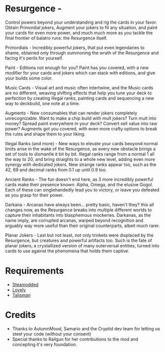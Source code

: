 # Resurgence - 
Control powers beyond your understanding and rig the cards in your favor. Obtain Primordial jokers, Augment your jokers to fit any situation, and paint your cards for even more power, and much much more as you tackle the final frontier of balatro runs: the Resurgence itself. 

Primordials - Incredibly powerful jokers, that put even legendaries to shame, obtained only through summoning the wrath of the Resurgence and facing it's perils for yourself.

Paint - Editions not enough for you? Paint has you covered, with a new modifier for your cards and jokers which can stack with editions, and give your builds some color.

Music Cards - Visual art and music often intertwine, and the Music cards are no different, weaving shifting effects that help you tune your deck to perfection by creating illegal ranks, painting cards and sequencing a new way to deckbuild, one note at a time. 

Augments - New consumables that can render jokers completely unrecognizable. Want to make a chip build with mult jokers? Turn mult into money? Spread paint everywhere in your deck? Convert sell value into raw power? Augments got you covered, with even more crafty options to break the rules and shape them to your liking.

Illegal Ranks (and more) - New ways to elevate your cards beoyond normal limits arise in the wake of the Resurgence, as every new obstacle brings a set of tools to dismantle it bit by bit. Illegal ranks range from a normal 1 all the way to 20, and bring straights to a whole new level, adding even more synergy with dedicated jokers. New strange ranks appear too, such as the 42, 69 and decimal ranks from 0.1 up until 0.9 too. 

Ancient Ranks - The fun doesn't end here, as 3 more incredibly powerful cards make their presence known: Alpha, Omega, and the elusive Gogol. Each of these can singlehandedly lead you to victory, or leave you defeated as you grasp for their power.

Darkana - Arcanas have always been... pretty basic, haven't they? this all changes now, as the Resurgence breaks into multiple different worlds to capture their inhabitants into blasphemous mockeries. Darkanas, as the name imply, are corrupted arcanas, warped beyond recognition and arguably way more useful than their original counterparts, albeit much rarer. 

Planar Jokers - Last but not least, not only trinkets were displaced by the Resurgence, but creatures and powerful artifacts too. Such is the fate of planar jokers, a crystallized version of many outerversal entities, turned into cards to use against the phenomena that holds them captive. 

# Requirements
- [Steamodded](https://github.com/Steamopollys/Steamodded)
- [Lovely](https://github.com/ethangreen-dev/lovely-injector)
- [Talisman](https://github.com/MathIsFun0/Talisman)

# Credits 
- Thanks to AutumnMood, Samario and the Cryptid dev team for letting us steel your code (without your consent)
- Special thanks to Railgun for her contributions to the mod and concepting it's very foundation.
